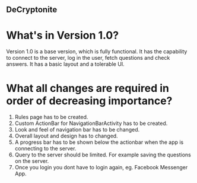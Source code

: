 ## DeCryptonite
# What's in Version 1.0?
Version 1.0  is a base version, which is fully functional. It has the capability to connect to the server, log in the user, fetch questions and check answers. It has a basic layout and a tolerable UI.
# What all changes are required in order of decreasing importance?
1. Rules page has to be  created.
2. Custom ActionBar for NavigationBarActivity has to be created.
3. Look and feel of navigation bar has to be changed.
4. Overall layout and design has to changed.
5. A progress bar has to be shown below the actionbar when the app is connecting to the server.
6. Query to the server should be limited. For example saving the questions on the server.
7. Once you login you dont have to login again, eg. Facebook Messenger App.